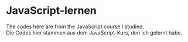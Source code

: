 # JavaScript-lernen
The codes here are from the JavaScript course I studied.<br>
Die Codes hier stammen aus dem JavaScript-Kurs, den ich gelernt habe.

